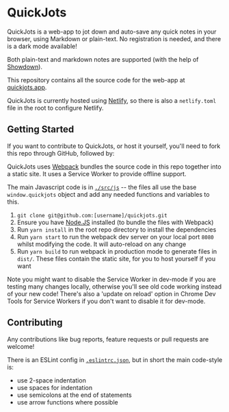 # QuickJots

QuickJots is a web-app to jot down and auto-save any quick notes in your browser, using Markdown or plain-text. No registration is needed, and there is a dark mode available!

Both plain-text and markdown notes are supported (with the help of [Showdown](https://github.com/showdownjs/showdown)).

This repository contains all the source code for the web-app at [quickjots.app](https://quickjots.app).

QuickJots is currently hosted using [Netlify](http://netlify.com), so there is also a `netlify.toml` file in the root to configure Netlify.

## Getting Started

If you want to contribute to QuickJots, or host it yourself, you'll need to fork this repo through GitHub, followed by:

QuickJots uses [Webpack](https://webpack.js.org/) bundles the source code in this repo together into a static site. It uses a Service Worker to provide offline support.

The main Javascript code is in [`./src/js`](./src/js) -- the files all use the base `window.quickjots` object and add any needed functions and variables to this.

1. `git clone git@github.com:[username]/quickjots.git`
2. Ensure you have [Node.JS](https://nodejs.org/en/) installed (to bundle the files with Webpack)
3. Run `yarn install` in the root repo directory to install the dependencies
4. Run `yarn start` to run the webpack dev server on your local port `8080` whilst modifying the code. It will auto-reload on any change
5. Run `yarn build` to run webpack in production mode to generate files in `dist/`. These files contain the static site, for you to host yourself if you want

Note you might want to disable the Service Worker in dev-mode if you are testing many changes locally, otherwise you'll see old code working instead of your new code! There's also a 'update on reload' option in Chrome Dev Tools for Service Workers if you don't want to disable it for dev-mode.

## Contributing

Any contributions like bug reports, feature requests or pull requests are welcome!

There is an ESLint config in [`.eslintrc.json`](./.eslintrc.json), but in short the main code-style is:

- use 2-space indentation
- use spaces for indentation
- use semicolons at the end of statements
- use arrow functions where possible
